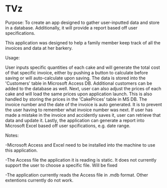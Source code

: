 # TVz
Purpose: To create an app designed to gather user-inputted data and store in a database. Additionally, it will provide a report based off
user specifications.

This application was designed to help a family member keep track of all the invoices and data at her barkery.

Usage:

User inputs specific quantities of each cake and will generate the total cost of that specific invoice, either by pushing a button to calculate before saving or will auto-calculate upon saving. The data is stored into the 'Customers' table in Microsoft Access DB. Additional customers can be added to the database as well. Next, user can also adjust the prices of each cake and will load the same prices upon application launch. This is also handled by storing the prices in the 'CakePrices' table in MS DB. The invoice number and the date of the invoice is auto generated. It is to prevent the user having to remember what invoice number was next. If user has made a mistake in the invoice and accidently saves it, user can retrieve that data and update it. Lastly, the application can generate a report into Microsoft Excel based off user spcifications, e.g. date range.

Notes: 

-Microsoft Access and Excel need to be installed into the machine to use this application.

-The Access file the application it is reading is static. It does not currently support the user to choose a specific file. Will be fixed

-The application currently reads the Access file in .mdb format. Other extentions currently do not work.
